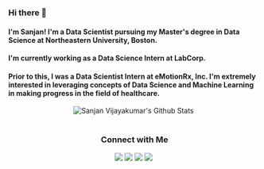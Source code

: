 ### Hi there 👋
#### I'm Sanjan! I'm a Data Scientist pursuing my Master's degree in Data Science at Northeastern University, Boston.
#### I'm currently working as a Data Science Intern at LabCorp. 
#### Prior to this, I was a Data Scientist Intern at eMotionRx, Inc. I'm extremely interested in leveraging concepts of Data Science and Machine Learning in making progress in the field of healthcare.

</div>

<div align="center">
<img align="center" src="https://github-readme-stats.vercel.app/api?username=sanjsvk&include_all_commits=true&count_private=true&show_icons=true&line_height=20&title_color=7A7ADB&icon_color=2234AE&text_color=D3D3D3&bg_color=0,000000,130F40" alt="Sanjan Vijayakumar's Github Stats">

</br>
</br>

### &nbsp;Connect with Me

<p align="center">
<a href="https://www.linkedin.com/in/sanjanvijayakumar/"><img src="https://img.shields.io/badge/-Sanjan%20Vijayakumar-0077B5?style=flat&logo=Linkedin&logoColor=white"/></a>
<a href="mailto:vijayakumar.sa@northeastern.edu"><img src="https://img.shields.io/badge/-vijayakumar.sa@northeastern.edu-D14836?style=flat&logo=Gmail&logoColor=white"/></a>
<a href="https://www.instagram.com/sanj.an/?hl=en"><img src="https://img.shields.io/badge/-@sanj.an-E4405F?style=flat&logo=Instagram&logoColor=white"/></a>
<a href="hhttps://www.facebook.com/sanjan.vijayakumar/"><img src="https://img.shields.io/badge/-Sanjan Vijayakumar-1877F2?style=flat&logo=Facebook&logoColor=white"/></a>
</p>

